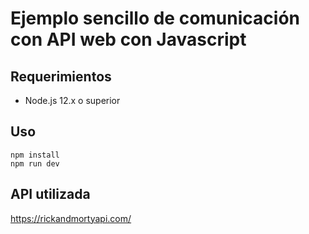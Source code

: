 # Ejemplo sencillo de comunicación con API web con Javascript

## Requerimientos

* Node.js 12.x o superior

## Uso

```
npm install
npm run dev
```

## API utilizada

https://rickandmortyapi.com/
